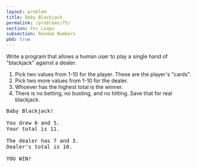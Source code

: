 ```yaml
---
layout: problem
title: Baby Blackjack
permalink: /problems/75/
section: For Loops
subsection: Random Numbers
pbd: true
---
```

Write a program that allows a human user to play a single hand of "blackjack" against a dealer.

1. Pick two values from 1-10 for the player. These are the player's "cards".
2. Pick two more values from 1-10 for the dealer.
3. Whoever has the highest total is the winner.
4. There is no betting, no busting, and no hitting. Save that for real blackjack.

<pre class="terminal">
Baby Blackjack!

You drew 6 and 5.
Your total is 11.

The dealer has 7 and 3.
Dealer's total is 10.

YOU WIN!
</pre>

